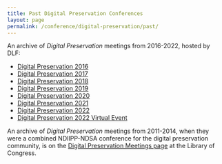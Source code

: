 ```yaml
---
title: Past Digital Preservation Conferences
layout: page
permalink: /conference/digital-preservation/past/
---
```

An archive of _Digital Preservation_ meetings from 2016-2022, hosted by DLF: <!--Links to information about the _Digital Preservation_ meetings from 2016-:-->

- [Digital Preservation 2016](/conference/digital-preservation-2016)
- [Digital Preservation 2017](/conference/digital-preservation-2017)
- [Digital Preservation 2018](/conference/digital-preservation-2018)
- [Digital Preservation 2019](/conference/digital-preservation-2019)
- [Digital Preservation 2020](/conference/digital-preservation-2020)
- [Digital Preservation 2021](/conference/digital-preservation-2021)
- [Digital Preservation 2022](/conference/digital-preservation-2022)
- [Digital Preservation 2022 Virtual Event](/conference/digital-preservation-virtual-2022/)


An archive of _Digital Preservation_ meetings from 2011-2014, when they were a combined NDIIPP-NDSA conference for the digital preservation community, is on the [Digital Preservation Meetings page](http://www.digitalpreservation.gov/meetings/) at the Library of Congress.

